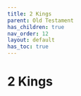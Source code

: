 ```yaml
---
title: 2 Kings
parent: Old Testament
has_children: true
nav_order: 12
layout: default
has_toc: true
---
```


# 2 Kings
